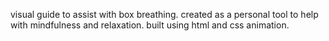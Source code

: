 visual guide to assist with box breathing.
created as a personal tool to help with mindfulness and relaxation.
built using html and css animation.
